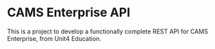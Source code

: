 # CAMS Enterprise API
This is a project to develop a functionally complete REST API for CAMS Enterprise, from Unit4 Education.
